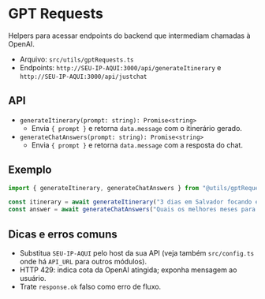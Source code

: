 # GPT Requests

Helpers para acessar endpoints do backend que intermediam chamadas à OpenAI.

- Arquivo: `src/utils/gptRequests.ts`
- Endpoints: `http://SEU-IP-AQUI:3000/api/generateItinerary` e `http://SEU-IP-AQUI:3000/api/justchat`

## API

- `generateItinerary(prompt: string): Promise<string>`
  - Envia `{ prompt }` e retorna `data.message` com o itinerário gerado.
- `generateChatAnswers(prompt: string): Promise<string>`
  - Envia `{ prompt }` e retorna `data.message` com a resposta do chat.

## Exemplo

```ts
import { generateItinerary, generateChatAnswers } from "@utils/gptRequests";

const itinerary = await generateItinerary("3 dias em Salvador focando em cultura e gastronomia");
const answer = await generateChatAnswers("Quais os melhores meses para visitar Floripa?");
```

## Dicas e erros comuns

- Substitua `SEU-IP-AQUI` pelo host da sua API (veja também `src/config.ts` onde há `API_URL` para outros módulos).
- HTTP 429: indica cota da OpenAI atingida; exponha mensagem ao usuário.
- Trate `response.ok` falso como erro de fluxo.
